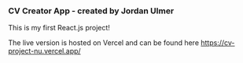 ### CV Creator App - created by Jordan Ulmer

This is my first React.js project!

The live version is hosted on Vercel and can be found here https://cv-project-nu.vercel.app/

